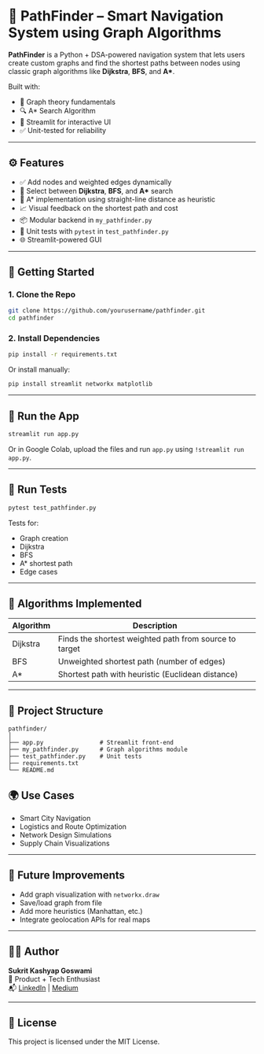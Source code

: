 # 🧭 PathFinder – Smart Navigation System using Graph Algorithms

**PathFinder** is a Python + DSA-powered navigation system that lets users create custom graphs and find the shortest paths between nodes using classic graph algorithms like **Dijkstra**, **BFS**, and **A\***.

Built with:
- 🧠 Graph theory fundamentals
- 🔍 A* Search Algorithm
- 🚀 Streamlit for interactive UI
- ✅ Unit-tested for reliability

---

## ⚙️ Features

- ✅ Add nodes and weighted edges dynamically
- 📌 Select between **Dijkstra**, **BFS**, and **A\*** search
- 🧠 A* implementation using straight-line distance as heuristic
- 📈 Visual feedback on the shortest path and cost
- 📦 Modular backend in `my_pathfinder.py`
- 🧪 Unit tests with `pytest` in `test_pathfinder.py`
- 🌐 Streamlit-powered GUI

---

## 🏁 Getting Started

### 1. Clone the Repo

```bash
git clone https://github.com/yourusername/pathfinder.git
cd pathfinder
```

### 2. Install Dependencies

```bash
pip install -r requirements.txt
```

Or install manually:

```bash
pip install streamlit networkx matplotlib
```

---

## 🚀 Run the App

```bash
streamlit run app.py
```

Or in Google Colab, upload the files and run `app.py` using `!streamlit run app.py`.

---

## 🧪 Run Tests

```bash
pytest test_pathfinder.py
```

Tests for:
- Graph creation
- Dijkstra
- BFS
- A* shortest path
- Edge cases

---

## 🧠 Algorithms Implemented

| Algorithm  | Description |
|------------|-------------|
| Dijkstra   | Finds the shortest weighted path from source to target |
| BFS        | Unweighted shortest path (number of edges) |
| A\*        | Shortest path with heuristic (Euclidean distance) |

---

## 📁 Project Structure

```
pathfinder/
│
├── app.py                # Streamlit front-end
├── my_pathfinder.py      # Graph algorithms module
├── test_pathfinder.py    # Unit tests
├── requirements.txt
└── README.md
```

## 🌍 Use Cases

- Smart City Navigation
- Logistics and Route Optimization
- Network Design Simulations
- Supply Chain Visualizations

---

## 📌 Future Improvements

- Add graph visualization with `networkx.draw`
- Save/load graph from file
- Add more heuristics (Manhattan, etc.)
- Integrate geolocation APIs for real maps

---

## 👨‍💻 Author

**Sukrit Kashyap Goswami**  
🧠 Product + Tech Enthusiast  
📬 [LinkedIn](https://www.linkedin.com/in/sukritkashyapgoswami/) | [Medium](medium.com/@6sukritgoswami)

---

## 📜 License

This project is licensed under the MIT License.
